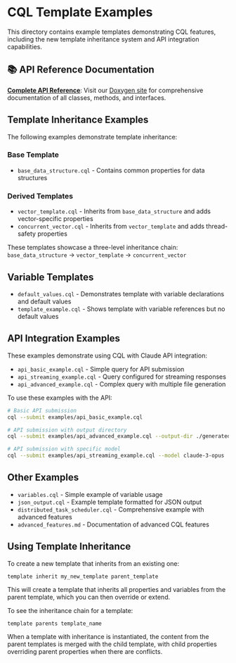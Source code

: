 # CQL Template Examples

This directory contains example templates demonstrating CQL features, including the new template inheritance system and API integration capabilities.

## 📚 API Reference Documentation

**[Complete API Reference](https://dbjwhs.github.io/cql/)**: Visit our [Doxygen site](https://dbjwhs.github.io/cql/) for comprehensive documentation of all classes, methods, and interfaces.

## Template Inheritance Examples

The following examples demonstrate template inheritance:

### Base Template
- `base_data_structure.cql` - Contains common properties for data structures

### Derived Templates
- `vector_template.cql` - Inherits from `base_data_structure` and adds vector-specific properties
- `concurrent_vector.cql` - Inherits from `vector_template` and adds thread-safety properties

These templates showcase a three-level inheritance chain:
`base_data_structure` → `vector_template` → `concurrent_vector`

## Variable Templates

- `default_values.cql` - Demonstrates template with variable declarations and default values
- `template_example.cql` - Shows template with variable references but no default values

## API Integration Examples

These examples demonstrate using CQL with Claude API integration:

- `api_basic_example.cql` - Simple query for API submission
- `api_streaming_example.cql` - Query configured for streaming responses
- `api_advanced_example.cql` - Complex query with multiple file generation

To use these examples with the API:

```bash
# Basic API submission
cql --submit examples/api_basic_example.cql

# API submission with output directory
cql --submit examples/api_advanced_example.cql --output-dir ./generated_code

# API submission with specific model
cql --submit examples/api_streaming_example.cql --model claude-3-opus
```

## Other Examples

- `variables.cql` - Simple example of variable usage
- `json_output.cql` - Example template formatted for JSON output
- `distributed_task_scheduler.cql` - Comprehensive example with advanced features
- `advanced_features.md` - Documentation of advanced CQL features

## Using Template Inheritance

To create a new template that inherits from an existing one:

```
template inherit my_new_template parent_template
```

This will create a template that inherits all properties and variables from the parent template, which you can then override or extend.

To see the inheritance chain for a template:

```
template parents template_name
```

When a template with inheritance is instantiated, the content from the parent templates is merged with the child template, with child properties overriding parent properties when there are conflicts.
